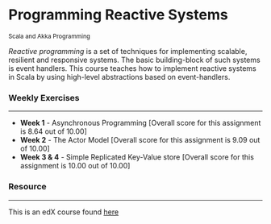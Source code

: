 # Programming Reactive Systems
<small>Scala and Akka Programming</small>

*Reactive programming* is a set of techniques for implementing scalable, resilient and responsive systems. The basic building-block of such systems is event handlers. This course teaches how to implement reactive systems in Scala by using high-level abstractions based on event-handlers.


### Weekly Exercises
------
* **Week 1** - Asynchronous Programming [Overall score for this assignment is 8.64 out of 10.00]
* **Week 2** - The Actor Model [Overall score for this assignment is 9.09 out of 10.00]
* **Week 3 & 4** - Simple Replicated Key-Value store [Overall score for this assignment is 10.00 out of 10.00]


### Resource
------
This is an edX course found [here](https://www.edx.org/course/programming-reactive-systems)
